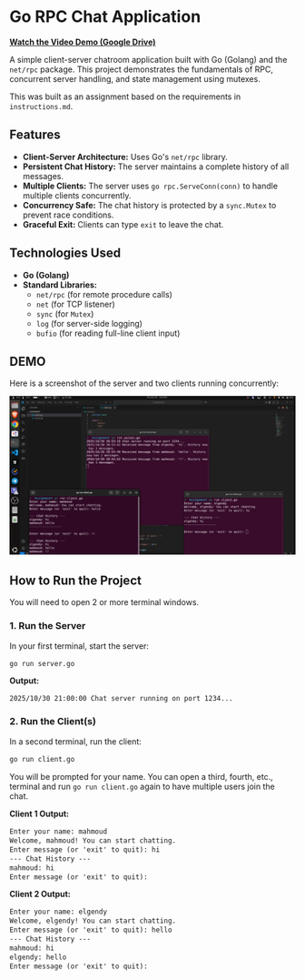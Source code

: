 # Go RPC Chat Application

**[Watch the Video Demo (Google Drive)](https://drive.google.com/file/d/15D6090AjTCR2pK33gJGZk-rvTdBKr7R1/view?usp=drive_link)**

A simple client-server chatroom application built with Go (Golang) and the `net/rpc` package. This project demonstrates the fundamentals of RPC, concurrent server handling, and state management using mutexes.

This was built as an assignment based on the requirements in `instructions.md`.

## Features

* **Client-Server Architecture:** Uses Go's `net/rpc` library.
* **Persistent Chat History:** The server maintains a complete history of all messages.
* **Multiple Clients:** The server uses `go rpc.ServeConn(conn)` to handle multiple clients concurrently.
* **Concurrency Safe:** The chat history is protected by a `sync.Mutex` to prevent race conditions.
* **Graceful Exit:** Clients can type `exit` to leave the chat.

## Technologies Used

* **Go (Golang)**
* **Standard Libraries:**
    * `net/rpc` (for remote procedure calls)
    * `net` (for TCP listener)
    * `sync` (for `Mutex`)
    * `log` (for server-side logging)
    * `bufio` (for reading full-line client input)

## DEMO

Here is a screenshot of the server and two clients running concurrently:

![Project Demo Screenshot](demo.png)

## How to Run the Project

You will need to open 2 or more terminal windows.

### 1. Run the Server

In your first terminal, start the server:

```bash
go run server.go
```

**Output:**
```
2025/10/30 21:00:00 Chat server running on port 1234...
```

### 2. Run the Client(s)

In a second terminal, run the client:

```bash
go run client.go
```

You will be prompted for your name. You can open a third, fourth, etc., terminal and run `go run client.go` again to have multiple users join the chat.

**Client 1 Output:**
```
Enter your name: mahmoud
Welcome, mahmoud! You can start chatting.
Enter message (or 'exit' to quit): hi
--- Chat History ---
mahmoud: hi
Enter message (or 'exit' to quit): 
```

**Client 2 Output:**
```
Enter your name: elgendy
Welcome, elgendy! You can start chatting.
Enter message (or 'exit' to quit): hello
--- Chat History ---
mahmoud: hi
elgendy: hello
Enter message (or 'exit' to quit): 
```
